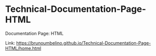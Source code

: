 # Technical-Documentation-Page-HTML
Documentation Page: HTML

Link: https://brunoumbelino.github.io/Technical-Documentation-Page-HTML/home.html
